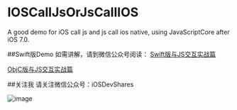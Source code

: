 # IOSCallJsOrJsCallIOS
A good demo for iOS call js and js call ios native, using JavaScriptCore after iOS 7.0.

##Swift版Demo
如需讲解，请到微信公众号阅读：
[Swift版与JS交互实战篇](http://mp.weixin.qq.com/s?__biz=MzIzMzA4NjA5Mw==&mid=214070747&idx=1&sn=57b45fa293d0500365d9a0a4ff74a4e1#rd)

[ObjC版与JS交互实战篇](http://mp.weixin.qq.com/s?__biz=MzIzMzA4NjA5Mw==&mid=214063688&idx=1&sn=903258ec2d3ae431b4d9ee55cb59ed89#rd)

##关注我
请关注微信公众号：iOSDevShares

![image](https://github.com/CoderJackyHuang/IOSCallJsOrJsCallIOS/blob/master/wx.jpg)
